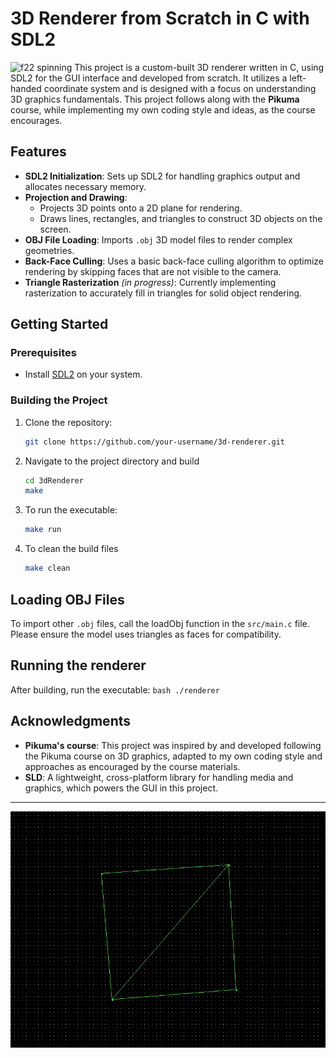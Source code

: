 # 3D Renderer from Scratch in C with SDL2
![f22 spinning](img/f22.gif)
This project is a custom-built 3D renderer written in C, using SDL2 for the GUI interface and developed from scratch. It utilizes a left-handed coordinate system and is designed with a focus on understanding 3D graphics fundamentals. This project follows along with the **Pikuma** course, while implementing my own coding style and ideas, as the course encourages.

## Features
- **SDL2 Initialization**: Sets up SDL2 for handling graphics output and allocates necessary memory.
- **Projection and Drawing**:
  - Projects 3D points onto a 2D plane for rendering.
  - Draws lines, rectangles, and triangles to construct 3D objects on the screen.
- **OBJ File Loading**: Imports `.obj` 3D model files to render complex geometries.
- **Back-Face Culling**: Uses a basic back-face culling algorithm to optimize rendering by skipping faces that are not visible to the camera.
- **Triangle Rasterization** *(in progress)*: Currently implementing rasterization to accurately fill in triangles for solid object rendering.

## Getting Started

### Prerequisites
- Install [SDL2](https://www.libsdl.org/download-2.0.php) on your system.

### Building the Project
1. Clone the repository:
   ```bash
   git clone https://github.com/your-username/3d-renderer.git
   ```
2. Navigate to the project directory and build
    ```bash
    cd 3dRenderer
    make
    ```
3. To run the executable:
    ```bash
    make run
    ```
4. To clean the build files
    ```bash
    make clean
    ```

## Loading OBJ Files
To import other `.obj` files, call the loadObj function in the `src/main.c` file. Please ensure the model uses triangles as faces for compatibility.

## Running the renderer
After building, run the executable:
    ```bash
        ./renderer
    ```

## Acknowledgments
- **Pikuma's course**:  This project was inspired by and developed following the Pikuma course on 3D graphics, adapted to my own coding style and approaches as encouraged by the course materials.
- **SLD**: A lightweight, cross-platform library for handling media and graphics, which powers the GUI in this project.
---
![cube spinning](img/cube.gif)